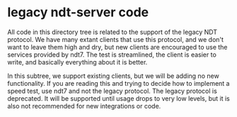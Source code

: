 # legacy ndt-server code

All code in this directory tree is related to the support of the legacy NDT
protocol. We have many extant clients that use this protocol, and we don't
want to leave them high and dry, but new clients are encouraged to use the
services provided by ndt7. The test is streamlined, the client is easier to
write, and basically everything about it is better.

In this subtree, we support existing clients, but we will be adding no new
functionality. If you are reading this and trying to decide how to implement
a speed test, use ndt7 and not the legacy protocol. The legacy protocol is
deprecated. It will be supported until usage drops to very low levels, but it
is also not recommended for new integrations or code.
